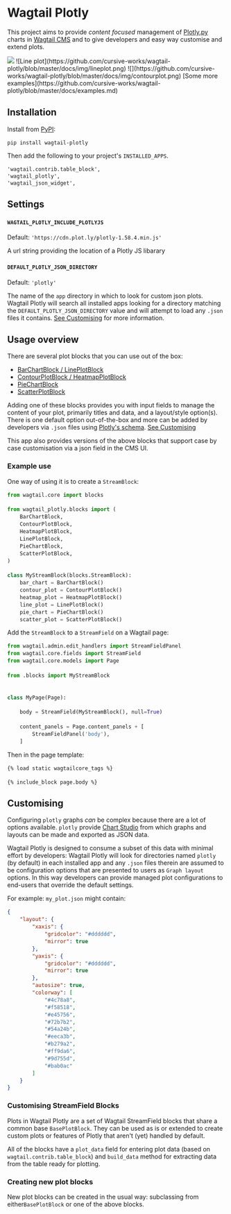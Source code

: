 # Wagtail Plotly

This project aims to provide *content focused* management of [Plotly.py](https://github.com/plotly/plotly.py) 
charts in [Wagtail CMS](https://wagtail.io) and to give developers and easy way customise and extend plots.

<img src="https://github.com/cursive-works/wagtail-plotly/blob/master/docs/img/lineplot.png" width="150">
![Line plot](https://github.com/cursive-works/wagtail-plotly/blob/master/docs/img/lineplot.png)
![](https://github.com/cursive-works/wagtail-plotly/blob/master/docs/img/contourplot.png)
[Some more examples](https://github.com/cursive-works/wagtail-plotly/blob/master/docs/examples.md)

## Installation

Install from [PyPI](https://pypi.org/project/wagtail-plotly/):

```
pip install wagtail-plotly
```

Then add the following to your project's `INSTALLED_APPS`.

```
'wagtail.contrib.table_block',
'wagtail_plotly',
'wagtail_json_widget',
```

## Settings

#### `WAGTAIL_PLOTLY_INCLUDE_PLOTLYJS` 
Default: `'https://cdn.plot.ly/plotly-1.58.4.min.js'`

A url string providing the location of a Plotly JS libarary

#### `DEFAULT_PLOTLY_JSON_DIRECTORY` 
Default: `'plotly'`

The name of the `app` directory in which to look for custom json plots. Wagtail Plotly will search all installed apps looking for a directory matching the `DEFAULT_PLOTLY_JSON_DIRECTORY` value and will attempt to load any `.json` files it contains. [See Customising](#Customising) for more information.  

## Usage overview

There are several plot blocks that you can use out of the box:

* [BarChartBlock / LinePlotBlock](https://github.com/cursive-works/wagtail-plotly/blob/master/docs/bar_and_line.md)
* [ContourPlotBlock / HeatmapPlotBlock](https://github.com/cursive-works/wagtail-plotly/blob/master/docs/contour_and_heatmap.md)
* [PieChartBlock](https://github.com/cursive-works/wagtail-plotly/blob/master/docs/pie.md)
* [ScatterPlotBlock](https://github.com/cursive-works/wagtail-plotly/blob/master/docs/scatter.md)

Adding one of these blocks provides you with input fields to manage the content of your plot, primarily titles and data, and a layout/style option(s). There is one default option out-of-the-box and more can be added by developers via `.json` files using [Plotly's schema](https://plotly.com/python/reference/index/). [See Customising](#Customising)

This app also provides versions of the above blocks that support case by case customisation via a json field in the CMS UI.

### Example use

 One way of using it is to create a `StreamBlock`:

```python
from wagtail.core import blocks

from wagtail_plotly.blocks import (
    BarChartBlock,
    ContourPlotBlock,
    HeatmapPlotBlock,
    LinePlotBlock,
    PieChartBlock,
    ScatterPlotBlock,
)

class MyStreamBlock(blocks.StreamBlock):
    bar_chart = BarChartBlock()
    contour_plot = ContourPlotBlock()
    heatmap_plot = HeatmapPlotBlock()
    line_plot = LinePlotBlock()
    pie_chart = PieChartBlock()
    scatter_plot = ScatterPlotBlock()
```

Add the `StreamBlock` to a `StreamField` on a Wagtail page:

```python
from wagtail.admin.edit_handlers import StreamFieldPanel
from wagtail.core.fields import StreamField
from wagtail.core.models import Page

from .blocks import MyStreamBlock


class MyPage(Page):

    body = StreamField(MyStreamBlock(), null=True)

    content_panels = Page.content_panels + [
        StreamFieldPanel('body'),
    ]
```
Then in the page template:

```
{% load static wagtailcore_tags %}

{% include_block page.body %}
```

## Customising
Configuring `plotly` graphs *can* be complex because there are a lot of options available. `plotly` provide [Chart Studio](https://chart-studio.plotly.com) from which graphs and layouts can be made and exported as JSON data. 

Wagtail Plotly is designed to consume a subset of this data with minimal effort by developers:
Wagtail Plotly will look for directories named `plotly` (by default) in each installed app and any `.json` files therein are assumed to be configuration options that are presented to users as `Graph layout` options. In this way developers can provide managed plot configurations to end-users that override the default settings.

For example: `my_plot.json` might contain:
```json
{
    "layout": {
        "xaxis": {
            "gridcolor": "#dddddd",
            "mirror": true
        },
        "yaxis": {
            "gridcolor": "#dddddd",
            "mirror": true
        },
        "autosize": true,
        "colorway": [
            "#4c78a8",
            "#f58518",
            "#e45756",
            "#72b7b2",
            "#54a24b",
            "#eeca3b",
            "#b279a2",
            "#ff9da6",
            "#9d755d",
            "#bab0ac"
        ]
    }
}
```

### Customising StreamField Blocks

Plots in Wagtail Plotly are a set of Wagtail StreamField blocks that share a common base `BasePlotBlock`. They can be used as is or extended to create custom plots or features of Plotly that aren't (yet) handled by default. 

All of the blocks have a `plot_data` field for entering plot data (based on `wagtail.contrib.table_block`) and `build_data` method for extracting data from the table ready for plotting.

### Creating new plot blocks

New plot blocks can be created in the usual way: subclassing from either`BasePlotBlock` or one of the above blocks.
